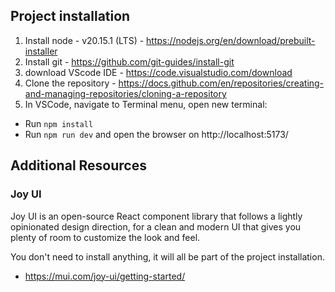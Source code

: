 ## Project installation
1. Install node - v20.15.1 (LTS) - https://nodejs.org/en/download/prebuilt-installer
2. Install git - https://github.com/git-guides/install-git
3. download VScode IDE - https://code.visualstudio.com/download
4. Clone the repository - https://docs.github.com/en/repositories/creating-and-managing-repositories/cloning-a-repository
5. In VSCode, navigate to Terminal menu, open new terminal:
  * Run `npm install`
  * Run `npm run dev` and open the browser on http://localhost:5173/


## Additional Resources
### Joy UI
Joy UI is an open-source React component library that follows a lightly opinionated design direction, for a clean and modern UI that gives you plenty of room to customize the look and feel.

You don't need to install anything, it will all be part of the project installation.
* https://mui.com/joy-ui/getting-started/




